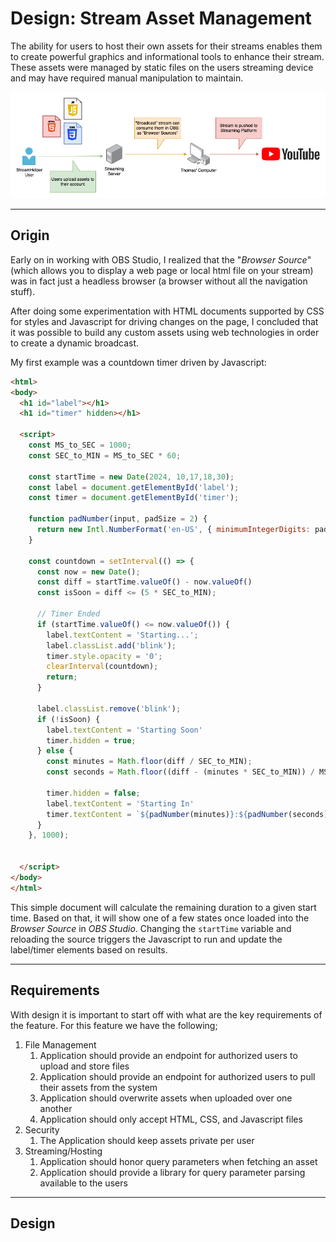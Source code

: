 # Design: Stream Asset Management

The ability for users to host their own assets for their streams enables them to create powerful graphics and informational tools to enhance their stream.  These assets were managed by static files on the users streaming device and may have required manual manipulation to maintain.  

![Stream Asset Management](/docs/images/stream-asset-diagram.png)

---
## Origin

Early on in working with OBS Studio, I realized that the "_Browser Source_" (which allows you to display a web page or local html file on your stream) was in fact just a headless browser (a browser without all the navigation stuff).  

After doing some experimentation with HTML documents supported by CSS for styles and Javascript for driving changes on the page, I concluded that it was possible to build any custom assets using web technologies in order to create a dynamic broadcast.  

My first example was a countdown timer driven by Javascript:

```html
<html>
<body>
  <h1 id="label"></h1>
  <h1 id="timer" hidden></h1>

  <script>    
    const MS_to_SEC = 1000;
    const SEC_to_MIN = MS_to_SEC * 60;

    const startTime = new Date(2024, 10,17,18,30);
    const label = document.getElementById('label');
    const timer = document.getElementById('timer');

    function padNumber(input, padSize = 2) {
      return new Intl.NumberFormat('en-US', { minimumIntegerDigits: padSize }).format(input);
    }

    const countdown = setInterval(() => {
      const now = new Date();
      const diff = startTime.valueOf() - now.valueOf()
      const isSoon = diff <= (5 * SEC_to_MIN);

      // Timer Ended
      if (startTime.valueOf() <= now.valueOf()) {
        label.textContent = 'Starting...';
        label.classList.add('blink');
        timer.style.opacity = '0';
        clearInterval(countdown);
        return;
      }

      label.classList.remove('blink');
      if (!isSoon) {
        label.textContent = 'Starting Soon'
        timer.hidden = true;
      } else {
        const minutes = Math.floor(diff / SEC_to_MIN);
        const seconds = Math.floor((diff - (minutes * SEC_to_MIN)) / MS_to_SEC);

        timer.hidden = false;
        label.textContent = 'Starting In'
        timer.textContent = `${padNumber(minutes)}:${padNumber(seconds)}`;
      }
    }, 1000);


  </script>
</body>
</html>
```

This simple document will calculate the remaining duration to a given start time.  Based on that, it will show one of a few states once loaded into the _Browser Source_ in _OBS Studio_.  Changing the `startTime` variable and reloading the source triggers the Javascript to run and update the label/timer elements based on results.

---
## Requirements

With design it is important to start off with what are the key requirements of the feature.  For this feature we have the following;

1. File Management
   1. Application should provide an endpoint for authorized users to upload and store files
   2. Application should provide an endpoint for authorized users to pull their assets from the system
   3. Application should overwrite assets when uploaded over one another
   4. Application should only accept HTML, CSS, and Javascript files
2. Security
   1. The Application should keep assets private per user
3. Streaming/Hosting
   1. Application should honor query parameters when fetching an asset
   2. Application should provide a library for query parameter parsing available to the users

---
## Design